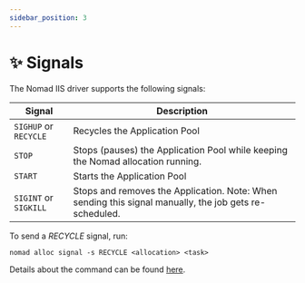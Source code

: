 ```yaml
---
sidebar_position: 3
---
```


# ✨ Signals

The Nomad IIS driver supports the following signals:

| Signal | Description |
|---|---|
| `SIGHUP` or `RECYCLE` | Recycles the Application Pool |
| `STOP` | Stops (pauses) the Application Pool while keeping the Nomad allocation running. |
| `START` | Starts the Application Pool |
| `SIGINT` or `SIGKILL` | Stops and removes the Application. Note: When sending this signal manually, the job gets re-scheduled. |

To send a *RECYCLE* signal, run:

```
nomad alloc signal -s RECYCLE <allocation> <task>
```

Details about the command can be found [here](https://developer.hashicorp.com/nomad/docs/commands/alloc/signal).